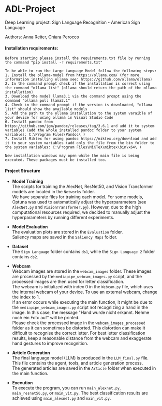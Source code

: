 # ADL-Project
Deep Learning project: Sign Language Recognition  - American Sign Language 

Authors: Anna Reiter, Chiara Perocco

#### Installation requirements: 
    Before starting please install the requirements.txt file by running the command "pip install -r requirements.txt"

    To be able to run the Large Language Model follow the following steps:
    1. Install the ollama-model from https://ollama.com/ (for more information installing ollama see: https://github.com/ollama/ollama)
    2. In the command prompt check if the installation is correct using the command "ollama list" (ollama should return the path of the ollama installation)
    3. Download the model llama3.1 via the command prompt using the command "ollama pull llama3.1"
    4. Check in the command prompt if the version is downloaded, "ollama list" should show the available models
    5. Add the path to the ollama installation to the system varaible of your device for using ollama in Visual Studio Code
    6. Install pandoc from https://github.com/jgm/pandoc/releases/tag/3.6.1 and add it to system variables (add the whole installed pandoc folder to your system variables: C:\Program Files\Pandoc\ )
    7. Install Miktex for using pandoc https://miktex.org/download and add it to your system variables (add only the file from the bin folder to the system variables: C:\Program Files\MiKTeX\miktex\bin\x64\ )

    New installation windows may open while the main file is being executed. These packages must be installed too.

#### Project Structure

- **Model Training**  
  The scripts for training the AlexNet, ResNet50, and Vision Transformer models are located in the `Networks` folder.  
  We have separate files for training each model. For some models, Optuna was used to automatically adjust the hyperparameters (see `AlexNet.py` and `VisionTransformer.py`). However, due to the high computational resources required, we decided to manually adjust the hyperparameters by running different experiments.

- **Model Evaluation**  
  The evaluation plots are stored in the `Evaluation` folder.  
  Saliency maps are saved in the `Saliency Maps` folder.

- **Dataset**  
  The `Sign Language` folder contains `ds1`, while the `Sign Language 2` folder contains `ds2`.

- **Webcam**  
  Webcam images are stored in the `webcam_images` folder. These images are processed by the `mediapipe_webcam_images.py` script, and the processed images are then used for letter classification.  
  The webcam is initialized with index 0 in the `Webcam.py` file, which uses the internal webcam of your device. To use an external webcam, change the index to 1.  
  If an error occurs while executing the main function, it might be due to the `mediapipe_webcam_images.py` script not recognizing a hand in the image. In this case, the message "Hand wurde nicht erkannt. Nehme noch ein Foto auf" will be printed.  
  Please check the processed image in the `webcam_images_processed` folder as it can sometimes be distorted. This distortion can make it difficult to recognise the correct letter. For best letter classification results, keep a reasonable distance from the webcam and exaggerate hand gestures to improve recognition.

- **Article Generation**  
  The final language model (LLM) is produced in the `LLM_final.py` file. This file contains the agent, tools, and article generation process.  
  The generated articles are saved in the `Article` folder when executed in the main function.

- **Execution**  
  To execute the program, you can run `main_alexnet.py`, `main_resnet50.py`, or `main_vit.py`. The best classification results are achieved using `main_alexnet.py` and `main_vit.py`.





    